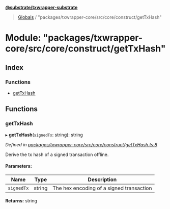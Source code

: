 **[@substrate/txwrapper-substrate](../README.md)**

> [Globals](../globals.md) / "packages/txwrapper-core/src/core/construct/getTxHash"

# Module: "packages/txwrapper-core/src/core/construct/getTxHash"

## Index

### Functions

* [getTxHash](_packages_txwrapper_core_src_core_construct_gettxhash_.md#gettxhash)

## Functions

### getTxHash

▸ **getTxHash**(`signedTx`: string): string

*Defined in [packages/txwrapper-core/src/core/construct/getTxHash.ts:8](https://github.com/paritytech/txwrapper-core/blob/32a3349/packages/txwrapper-core/src/core/construct/getTxHash.ts#L8)*

Derive the tx hash of a signed transaction offline.

#### Parameters:

Name | Type | Description |
------ | ------ | ------ |
`signedTx` | string | The hex encoding of a signed transaction  |

**Returns:** string
